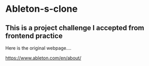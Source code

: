 ﻿# Ableton-s-clone

## This is a project challenge I accepted from frontend practice

Here is the original webpage....

https://www.ableton.com/en/about/